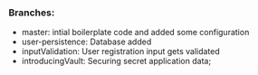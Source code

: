 ### Branches:

* master: intial boilerplate code and added some configuration
* user-persistence: Database added 
* inputValidation: User registration input gets validated
* introducingVault: Securing secret application data; 
